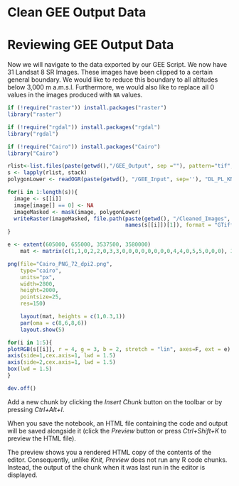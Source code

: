 Clean GEE Output Data
================

Reviewing GEE Output Data
=========================

Now we will navigate to the data exported by our GEE Script. We now have 31 Landsat 8 SR Images. These images have been clipped to a certain general boundary. We would like to reduce this boundary to all altitudes below 3,000 m a.m.s.l. Furthermore, we would also like to replace all 0 values in the images produced with `NA` values.

``` r
if (!require("raster")) install.packages("raster")
library("raster")

if (!require("rgdal")) install.packages("rgdal")
library("rgdal")

if (!require("Cairo")) install.packages("Cairo")
library("Cairo")

rlist<-list.files(paste(getwd(),"/GEE_Output", sep =""), pattern="tif", full.names = TRUE) 
s <- lapply(rlist, stack)
polygonLower <- readOGR(paste(getwd(), "/GEE_Input", sep=''), "DL_PL_KN_Lower_UTM43N")

for(i in 1:length(s)){
  image <- s[[i]]
  image[image[] == 0] <- NA
  imageMasked <- mask(image, polygonLower)
  writeRaster(imageMasked, file.path(paste(getwd(), "/Cleaned_Images", sep = ''), 
                                     names(s[[i]])[1]), format = "GTiff")
}
```

``` r
e <- extent(605000, 655000, 3537500, 3580000)
    mat <- matrix(c(1,1,0,2,2,0,3,3,0,0,0,0,0,0,0,0,4,4,0,5,5,0,0,0), 3,8, byrow=T)

png(file="Cairo_PNG_72_dpi2.png",
    type="cairo",
    units="px",
    width=2800,
    height=2000,
    pointsize=25,
    res=150)

    layout(mat, heights = c(1,0.3,1))
    par(oma = c(8,6,8,6))
    layout.show(5)

for(i in 1:5){
plotRGB(s[[i]], r = 4, g = 3, b = 2, stretch = "lin", axes=F, ext = e)
axis(side=1,cex.axis=1, lwd = 1.5)
axis(side=2,cex.axis=1, lwd = 1.5)
box(lwd = 1.5)
}

dev.off()
```

Add a new chunk by clicking the *Insert Chunk* button on the toolbar or by pressing *Ctrl+Alt+I*.

When you save the notebook, an HTML file containing the code and output will be saved alongside it (click the *Preview* button or press *Ctrl+Shift+K* to preview the HTML file).

The preview shows you a rendered HTML copy of the contents of the editor. Consequently, unlike *Knit*, *Preview* does not run any R code chunks. Instead, the output of the chunk when it was last run in the editor is displayed.
